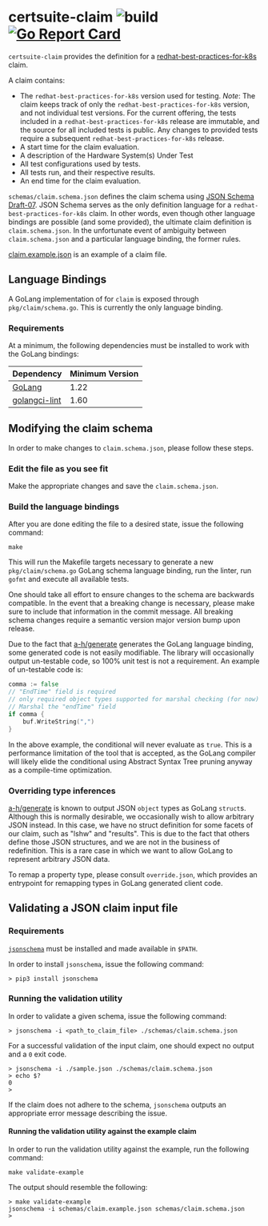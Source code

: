 # certsuite-claim ![build](https://github.com/redhat-best-practices-for-k8s/certsuite-claim/actions/workflows/merge.yml/badge.svg) [![Go Report Card](https://goreportcard.com/badge/github.com/redhat-best-practices-for-k8s/certsuite-claim)](https://goreportcard.com/report/github.com/redhat-best-practices-for-k8s/certsuite-claim)

`certsuite-claim` provides the definition for a
[redhat-best-practices-for-k8s](https://github.com/redhat-best-practices-for-k8s/certsuite) claim.

A claim contains:
* The `redhat-best-practices-for-k8s` version used for testing. *Note*:  The claim keeps track of only the
`redhat-best-practices-for-k8s` version, and not individual test versions.  For the current offering, the tests included in a
`redhat-best-practices-for-k8s` release are immutable, and the source for all included tests is public.  Any changes to provided
tests require a subsequent `redhat-best-practices-for-k8s` release.
* A start time for the claim evaluation.
* A description of the Hardware System(s) Under Test
* All test configurations used by tests.
* All tests run, and their respective results.
* An end time for the claim evaluation.

`schemas/claim.schema.json` defines the claim schema using
[JSON Schema Draft-07](https://json-schema.org/draft-07/json-schema-release-notes.html).  JSON Schema serves as the
only definition language for a `redhat-best-practices-for-k8s` claim.  In other words, even though other language bindings are
possible (and some provided), the ultimate claim definition is `claim.schema.json`.  In the unfortunate event of
ambiguity between `claim.schema.json` and a particular language binding, the former rules.

[claim.example.json](schemas/claim.example.json) is an example of a claim file.

## Language Bindings

A GoLang implementation of for `claim` is exposed through `pkg/claim/schema.go`.  This is currently the only language
binding. 

### Requirements
At a minimum, the following dependencies must be installed to work with the GoLang bindings:

Dependency|Minimum Version
---|---
[GoLang](https://golang.org/dl/)|1.22
[golangci-lint](https://golangci-lint.run/usage/install/)|1.60

## Modifying the claim schema

In order to make changes to `claim.schema.json`, please follow these steps.
 
### Edit the file as you see fit

Make the appropriate changes and save the `claim.schema.json`.

### Build the language bindings

After you are done editing the
file to a desired state, issue the following command:

```shell script
make
```

This will run the Makefile targets necessary to generate a new `pkg/claim/schema.go` GoLang schema language binding,
run the linter, run `gofmt` and execute all available tests.

One should take all effort to ensure changes to the schema are backwards compatible.  In the event that a breaking
change is necessary, please make sure to include that information in the commit message.  All breaking schema changes
require a semantic version major version bump upon release.

Due to the fact that [a-h/generate](https://github.com/a-h/generate) generates the GoLang language binding, some
generated code is not easily modifiable.  The library will occasionally output un-testable code, so 100% unit test is
not a requirement.  An example of un-testable code is:

```go
comma := false
// "EndTime" field is required
// only required object types supported for marshal checking (for now)
// Marshal the "endTime" field
if comma {
	buf.WriteString(",")
}
```

In the above example, the conditional will never evaluate as `true`.  This is a performance limitation of the tool that
is accepted, as the GoLang compiler will likely elide the conditional using Abstract Syntax Tree pruning anyway as a
compile-time optimization.

### Overriding type inferences

[a-h/generate](https://github.com/a-h/generate) is known to output JSON `object` types as GoLang `struct`s.  Although
this is normally desirable, we occasionally wish to allow arbitrary JSON instead.  In this case, we have no struct
definition for some facets of our claim, such as "lshw" and "results".  This is due to the fact that others define those
JSON structures, and we are not in the business of redefinition.  This is a rare case in which we want to allow GoLang
to represent arbitrary JSON data.

To remap a property type, please consult `override.json`, which provides an entrypoint for remapping types in GoLang
generated client code.

## Validating a JSON claim input file

### Requirements

[`jsonschema`](https://python-jsonschema.readthedocs.io/en/stable/) must be installed and made available in `$PATH`.

In order to install `jsonschema`, issue the following command:

```shell script
> pip3 install jsonschema
```

### Running the validation utility

In order to validate a given schema, issue the following command:

```shell script
> jsonschema -i <path_to_claim_file> ./schemas/claim.schema.json
```

For a successful validation of the input claim, one should expect no output and a `0` exit code.

```shell script
> jsonschema -i ./sample.json ./schemas/claim.schema.json
> echo $?
0
> 
```

If the claim does not adhere to the schema, `jsonschema` outputs an appropriate error message describing the issue.

#### Running the validation utility against the example claim

In order to run the validation utility against the example, run the following command:

```shell script
make validate-example
```

The output should resemble the following:

```shell script
> make validate-example
jsonschema -i schemas/claim.example.json schemas/claim.schema.json
>
```
